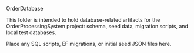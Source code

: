 OrderDatabase

This folder is intended to hold database-related artifacts for the OrderProcessingSystem project: schema, seed data, migration scripts, and local test databases.

Place any SQL scripts, EF migrations, or initial seed JSON files here.
